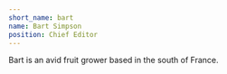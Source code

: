 ```yaml
---
short_name: bart
name: Bart Simpson
position: Chief Editor
---
```

Bart is an avid fruit grower based in the south of France.
